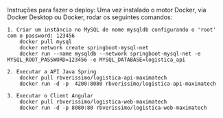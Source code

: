 Instruções para fazer o deploy:
    Uma vez instalado o motor Docker, via Docker Desktop ou Docker, rodar os seguintes comandos:

    1. Criar um instância no MySQL de nome mysqldb configurando o 'root' com o password: 123456
        docker pull mysql
        docker network create springboot-mysql-net
        docker run --name mysqldb --network springboot-mysql-net -e MYSQL_ROOT_PASSWORD=123456 -e MYSQL_DATABASE=logistica_api

    2. Executar a API Java Spring
        docker pull rbverissimo/logistica-api-maximatech
        docker run -d -p  4200:8080 rbverissimo/logistica-api-maximatech
    
    3. Executar o Client Angular
        docker pull rbverissimo/logistica-web-maximatech
        docker run -d -p 8080:80 rbverissimo/logistica-web-maximatech